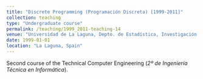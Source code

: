 ```yaml
---
title: "Discrete Programming (Programación Discreta) [1999-2011]"
collection: teaching
type: "Undergraduate course"
permalink: /teaching/1999_2011-teaching-14
venue: "Universidad de La Laguna, Depto. de Estadística, Investigación Operativa y Computación"
date: 1999-01-01
location: "La Laguna, Spain"
---
```

Second course of the Technical Computer Engineering (_2º de Ingeniería Técnica en Informática_).